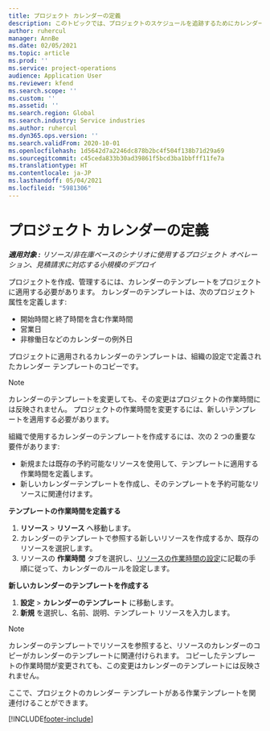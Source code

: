 ```yaml
---
title: プロジェクト カレンダーの定義
description: このトピックでは、プロジェクトのスケジュールを追跡するためにカレンダーのテンプレートをプロジェクトに適用する方法について説明します。
author: ruhercul
manager: AnnBe
ms.date: 02/05/2021
ms.topic: article
ms.prod: ''
ms.service: project-operations
audience: Application User
ms.reviewer: kfend
ms.search.scope: ''
ms.custom: ''
ms.assetid: ''
ms.search.region: Global
ms.search.industry: Service industries
ms.author: ruhercul
ms.dyn365.ops.version: ''
ms.search.validFrom: 2020-10-01
ms.openlocfilehash: 1d5642d7a2246dc878b2bc4f504f138b71d29a69
ms.sourcegitcommit: c45ceda833b30ad39861f5bcd3ba1bbfff11fe7a
ms.translationtype: HT
ms.contentlocale: ja-JP
ms.lasthandoff: 05/04/2021
ms.locfileid: "5981306"
---
```

# <a name="define-project-calendars"></a>プロジェクト カレンダーの定義

_**適用対象 :** リソース/非在庫ベースのシナリオに使用するプロジェクト オペレーション、見積請求に対応する小規模のデプロイ_

プロジェクトを作成、管理するには、カレンダーのテンプレートをプロジェクトに適用する必要があります。 カレンダーのテンプレートは、次のプロジェクト属性を定義します:

- 開始時間と終了時間を含む作業時間
- 営業日
- 非稼働日などのカレンダーの例外日

プロジェクトに適用されるカレンダーのテンプレートは、組織の設定で定義されたカレンダー テンプレートのコピーです。

> [!NOTE]
> カレンダーのテンプレートを変更しても、その変更はプロジェクトの作業時間には反映されません。 プロジェクトの作業時間を変更するには、新しいテンプレートを適用する必要があります。

組織で使用するカレンダーのテンプレートを作成するには、次の 2 つの重要な要件があります:

- 新規または既存の予約可能なリソースを使用して、テンプレートに適用する作業時間を定義します。
- 新しいカレンダーテンプレートを作成し、そのテンプレートを予約可能なリソースに関連付けます。

**テンプレートの作業時間を定義する**

1. **リソース** \> **リソース** へ移動します。
2. カレンダーのテンプレートで参照する新しいリソースを作成するか、既存のリソースを選択します。
3. リソースの **作業時間** タブを選択し、[リソースの作業時間の設定](https://docs.microsoft.com/dynamics365/field-service/set-work-hours-resource)に記載の手順に従って、カレンダーのルールを設定します。

**新しいカレンダーのテンプレートを作成する**

1. **設定** \> **カレンダーのテンプレート** に移動します。
2. **新規** を選択し、名前、説明、テンプレート リソースを入力します。

> [!NOTE]
> カレンダーのテンプレートでリソースを参照すると、リソースのカレンダーのコピーがカレンダーのテンプレートに関連付けられます。 コピーしたテンプレートの作業時間が変更されても、この変更はカレンダーのテンプレートには反映されません。

ここで、プロジェクトのカレンダー テンプレートがある作業テンプレートを関連付けることができます。


[!INCLUDE[footer-include](../includes/footer-banner.md)]

